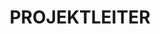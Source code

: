 ---
name: alex segura
draft: false
title: PROJEKTLEITER
quote: 'Meine Tätigkeit als bei der Leitung von Großprojekten vom Angebot bis zur Abnahme ist äußerst befriedigend. Da ich für das Management der einzelnen Schritte verantwortlich bin, darf ich das Endergebnis unserer gemeinsamen Anstrengungen hautnah miterleben.'
details: >-
  Alex Segura leitet das Montageteam von Merritt mit vortrefflichen Handwerkern
  in Nordamerika. Seine umfassenden Erfahrungen in der Holzbaubranche, die er
  durch seine Ausbildung als Zimmermannsmeister, seine Tätigkeit als Leiter
  einer  Zimmerei und Inhaber einer Bauschreinerei erworben hat, bringt er bei
  Merritt ein. Heute koordiniert er sämtliche Mitarbeiter im Außendienst. Alex
  Segura  gibt sich während des gesamten Projektverlaufs, von der Fertigung bis
  zum  Einbau, nur mit einwandfreier Handwerksarbeit und perfekten Ergebnissen
  zufrieden.

  Alex Segura hat einen Abschluss am Woodworking Institute in Sacramento
  erworben. Neben seiner Leidenschaft für den Holzbau ist Alex Segura auch
  leidenschaftlicher Fußballspieler, Familienmensch und engagiert sich in der
  Freiwilligenarbeit.
image: /uploads/staff-11.jpg
display_number: 10
_comments:
  image: file should be ~600px wide
  lang: "'en' for english, 'de' for german (lowercase)"
  draft: drafts are saved but not published
lang: de
---